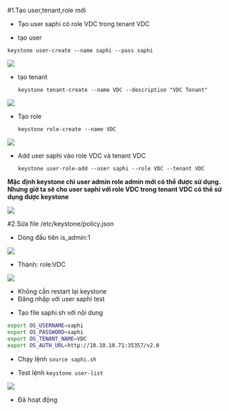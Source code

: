 #1.Tạo user,tenant,role mới 
- Tạo user saphi có role VDC trong tenant VDC
 + tạo user

  `keystone user-create --name saphi --pass saphi`

<img src="http://i.imgur.com/RayBe64.png">

 + tạo tenant

   `keystone tenant-create --name VDC --description "VDC Tenant"`
 
<img src="http://i.imgur.com/zrLIBVE.png">

 + Tạo role

   `keystone role-create --name VDC`

<img src="http://i.imgur.com/d37ShkU.png">

 + Add user saphi vào role VDC và tenant VDC

   `keystone user-role-add --user saphi --role VDC --tenant VDC`

**Mặc định keystone chỉ user admin role admin mới có thể được sử dụng. Nhưng giờ ta sẽ cho user saphi với role VDC trong tenant VDC có thể sử dụng được keystone**

<img src="http://i.imgur.com/YS7chgg.png">

#2.Sửa file /etc/keystone/policy.json

- Dòng đầu tiên is_admin:1 

<img src="http://i.imgur.com/zK83KxQ.png">

- Thành: role:VDC

<img src="http://i.imgur.com/sbCNaVo.png">

- Không cần restart lại keystone
- Đăng nhập với user saphi test
 + Tạo file saphi.sh với nội dung


```sh
export OS_USERNAME=saphi
export OS_PASSWORD=saphi
export OS_TENANT_NAME=VDC
export OS_AUTH_URL=http://10.10.10.71:35357/v2.0
```

- Chạy lệnh `source saphi.sh`

- Test lệnh `keystone user-list`

<img src="http://i.imgur.com/Dgsx1QP.png">

- Đã hoạt động 
